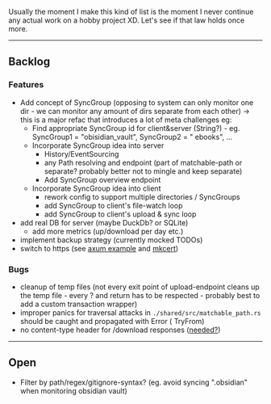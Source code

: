 Usually the moment I make this kind of list is the moment I never continue any actual work on a hobby project XD.
Let's see if that law holds once more.

<hr />

## Backlog

### Features

- Add concept of SyncGroup (opposing to system can only monitor one dir - we can monitor any amount of dirs separate
  from each other) -> this is a major refac that introduces a lot of meta challenges eg:
    - Find appropriate SyncGroup id for client&server (String?) - eg. SyncGroup1 = "obisidian_vault", SyncGroup2 = "
      ebooks", ...
    - Incorporate SyncGroup idea into server
        - History/EventSourcing
        - any Path resolving and endpoint (part of matchable-path or separate? probably better not to mingle and keep
          separate)
        - Add SyncGroup overview endpoint
    - Incorporate SyncGroup idea into client
        - rework config to support multiple directories / SyncGroups
        - add SyncGroup to client's file-watch loop
        - add SyncGroup to client's upload & sync loop
- add real DB for server (maybe DuckDb? or SQLite)
    - add more metrics (up/download per day etc.)
- implement backup strategy (currently mocked TODOs)
- switch to https (see [axum example](https://github.com/tokio-rs/axum/blob/main/examples/tls-rustls/src/main.rs)
  and [mkcert](https://github.com/FiloSottile/mkcert))

### Bugs

- cleanup of temp files (not every exit point of upload-endpoint cleans up the temp file - every ? and return has to be
  respected - probably best to add a custom transaction wrapper)
- improper panics for traversal attacks in `./shared/src/matchable_path.rs` should be caught and propagated with Error (
  TryFrom)
- no content-type header for /download responses ([needed?](https://www.relevance.com/wp-content/uploads/2014/11/Aint-nobody-got-time-for-that.jpg))

<hr />

## Open

- Filter by path/regex/gitignore-syntax? (eg. avoid syncing ".obsidian" when monitoring obsidian vault)
